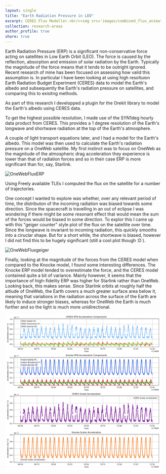 ```yaml
---
layout: single
title: "Earth Radiation Pressure in LEO"
excerpt: CERES Flux Modeller.<br/><img src='images/combined_flux_animation_nipy.gif' width='350'>"
collection: research-areas
author_profile: true
share: true
---
```



Earth Radiation Pressure (ERP) is a significant non-conservative force acting on satellites in Low Earth Orbit (LEO). The force is caused by the reflection, absorption and emission of solar radiation by the Earth. Typically the magnitude of the force means that it tends to be outright ignored. Recent research of mine has been focused on assessing how valid this assumption is. In particular I have been looking at using high resoltuion Earth Radiation Budget Experiment (CERES) data to model the Earth's albedo and subsequently the Earth's radiation pressure on satellites, and comparing this to exisitng methods.

As part of this research I developped a plugin for the Orekit library to model the Earth's albedo using CERES data.

To get the highest possible resolution, I made use of the SYN1deg hourly data product from CERES. This provides a 1 degree resolution of the Earth's longwave and shortwave radiation at the top of the Earth's atmosphere. 

A couple of light transport equations later, and I had a model for the Earth's albedo. This model was then used to calculate the Earth's radiation pressure on a OneWeb satellite. My first instinct was to focus on OneWeb as the magnitude of the atmospheric drag acceleration they experience is lower than that of radiation forces and so in their case ERP is more significant than for, say, Starlink.

![OneWebFluxERP](https://github.com/CharlesPlusC/CharlesPlusC.github.io/blob/master/images/combined_flux_animation_nipy.gif?raw=true)

Using Freely available TLEs I computed the flux on the satellite for a number of trajectories.

One concept I wanted to explore was whether, over any relevant period of time, the distributon of the incoming radiation was biased towards some direction. Since the spacecraft is travelling in an out of eclipse I was wondering if there might be some resonant effect that would mean the sum of the forces would be biased in some direction. To explor this I came up with this "geiger counter" style plot of the flux on the satellite over time. Since the longwave is invariant to incoming radiation, this quickly smooths into a ciruclar shape. But for a short while, the shortwave is biased, however I did not find this to be hugely significant (still a cool plot though :D ).

![OneWebFluxgeiger](https://github.com/CharlesPlusC/CharlesPlusC.github.io/blob/master/images/cumulative_flux_anim_v3_ow.gif?raw=true)

Finally, looking at the magnitude of the forces from the CERES model when compared to the Knocke model, I found some interesting differences. The Knocke ERP model tended to overestimate the force, and the CERES model contained quite a bit of variance. Mainly however, it seems that the importance of high-fidelity ERP was higher for Starlink rather than OneWeb. Looking back, this makes sense. Since Starlink orbits at roughly half the altiude of OneWeb, the Earth covers a much greater surface area below it, meaning that variations in the radiation across the surface of the Earth are likely to induce stronger biases, whereas for OneWeb the Earth is much further and so the light is much more unidirectional.

![SL_RTN_ERP](https://github.com/CharlesPlusC/CharlesPlusC.github.io/blob/master/images/SL_RTN_48hr.jpeg?raw=true)
